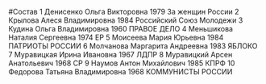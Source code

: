#Состав
1 Денисенко Ольга Викторовна 1979 За женщин России
2 Крылова Алеся Владимировна 1984 Российский Союз Молодежи
3 Кудина Ольга Владимировна 1960 ПРАВОЕ ДЕЛО
4 Меньшикова Наталия Сергеевна 1974 ЕР
5 Моисеева Мария Юрьевна 1984 ПАТРИОТЫ РОССИИ
6 Молчанова Маргарита Андреевна 1983 ЯБЛОКО
7 Муравицкая Ирина Ивановна 1967 ЛДПР
8 Муравицкий Арсен Анатольевич 1968 СР
9 Наумов Антон Михайлович 1985 КПРФ
10 Федорова Татьяна Владимировна 1968 КОММУНИСТЫ РОССИИ
